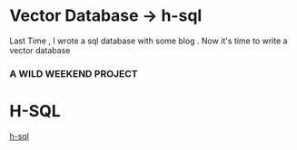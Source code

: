 # Vector Database -> h-sql

Last Time , I wrote a sql database with some blog . Now it's time to write a vector database

### A WILD WEEKEND PROJECT

# H-SQL

<p>
<a href="https://github.com/xadhrit/h-sql" alt="h-sql"> h-sql</a>
</p>